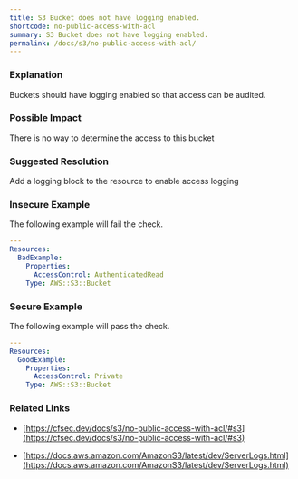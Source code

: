 ```yaml
---
title: S3 Bucket does not have logging enabled.
shortcode: no-public-access-with-acl
summary: S3 Bucket does not have logging enabled. 
permalink: /docs/s3/no-public-access-with-acl/
---
```


### Explanation


Buckets should have logging enabled so that access can be audited. 


### Possible Impact
There is no way to determine the access to this bucket

### Suggested Resolution
Add a logging block to the resource to enable access logging


### Insecure Example

The following example will fail the  check.

```yaml
---
Resources:
  BadExample:
    Properties:
      AccessControl: AuthenticatedRead
    Type: AWS::S3::Bucket

```



### Secure Example

The following example will pass the  check.

```yaml
---
Resources:
  GoodExample:
    Properties:
      AccessControl: Private
    Type: AWS::S3::Bucket

```




### Related Links


- [https://cfsec.dev/docs/s3/no-public-access-with-acl/#s3](https://cfsec.dev/docs/s3/no-public-access-with-acl/#s3)

- [https://docs.aws.amazon.com/AmazonS3/latest/dev/ServerLogs.html](https://docs.aws.amazon.com/AmazonS3/latest/dev/ServerLogs.html)


